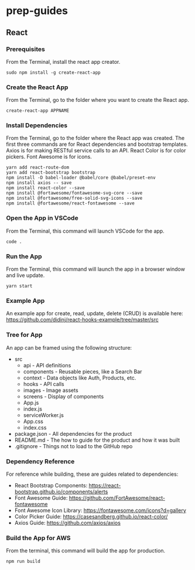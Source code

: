 # prep-guides

## React

### Prerequisites
From the Terminal, install the react app creator.
```
sudo npm install -g create-react-app
```

### Create the React App
From the Terminal, go to the folder where you want to create the React app.
```
create-react-app APPNAME
```

### Install Dependencies
From the Terminal, go to the folder where the React app was created. The first three commands are for React dependencies and bootstrap templates. Axios is for making RESTful service calls to an API. React Color is for color pickers. Font Awesome is for icons.
```
yarn add react-route-dom
yarn add react-bootstrap bootstrap
npm install -D babel-loader @babel/core @babel/preset-env
npm install axios -- save
npm install react-color --save
npm install @fortawesome/fontawesome-svg-core --save
npm install @fortawesome/free-solid-svg-icons --save
npm install @fortawesome/react-fontawesome --save
```

### Open the App in VSCode
From the Terminal, this command will launch VSCode for the app.
```
code .
```

### Run the App
From the Terminal, this command will launch the app in a browser window and live update.
```
yarn start
```

### Example App
An example app for create, read, update, delete (CRUD) is available here: https://github.com/didinj/react-hooks-example/tree/master/src

### Tree for App
An app can be framed using the following structure:
* src
  * api - API definitions
  * components - Reusable pieces, like a Search Bar
  * context - Data objects like Auth, Products, etc.
  * hooks - API calls
  * images - Image assets
  * screens - Display of components
  * App.js
  * index.js
  * serviceWorker.js
  * App.css
  * index.css
* package.json - All dependencies for the product
* README.md - The how to guide for the product and how it was built
* .gitignore - Things not to load to the GitHub repo

### Dependency Reference
For reference while building, these are guides related to dependencies:
* React Bootstrap Components: https://react-bootstrap.github.io/components/alerts
* Font Awesome Guide: https://github.com/FortAwesome/react-fontawesome
* Font Awesome Icon Library: https://fontawesome.com/icons?d=gallery
* Color Picker Guide: https://casesandberg.github.io/react-color/
* Axios Guide: https://github.com/axios/axios

### Build the App for AWS
From the terminal, this command will build the app for production.
```
npm run build
```
